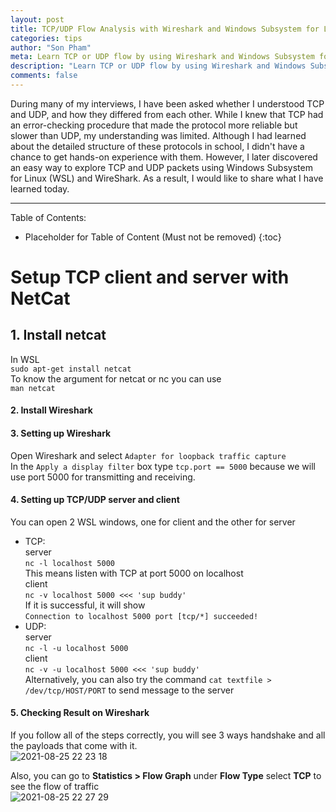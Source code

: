 ```yaml
---
layout: post
title: TCP/UDP Flow Analysis with Wireshark and Windows Subsystem for Linux
categories: tips
author: "Son Pham"
meta: Learn TCP or UDP flow by using Wireshark and Windows Subsystem for Linux
description: "Learn TCP or UDP flow by using Wireshark and Windows Subsystem for Linux"
comments: false
---
```


During many of my interviews, I have been asked whether I understood TCP and UDP, and how they differed from each other. While I knew that TCP had an error-checking procedure that made the protocol more reliable but slower than UDP, my understanding was limited. Although I had learned about the detailed structure of these protocols in school, I didn't have a chance to get hands-on experience with them. However, I later discovered an easy way to explore TCP and UDP packets using Windows Subsystem for Linux (WSL) and WireShark. As a result, I would like to share what I have learned today.

----

Table of Contents:

* Placeholder for Table of Content (Must not be removed)
{:toc}

# Setup TCP client and server with NetCat  
## 1. Install netcat  
In WSL  
	```sudo apt-get install netcat```  
To know the argument for netcat or nc you can use  
	```man netcat```  
  
#### 2. Install Wireshark  
  
#### 3. Setting up Wireshark  
Open Wireshark and select `Adapter for loopback traffic capture`  
In the `Apply a display filter` box type `tcp.port == 5000` because we will use port 5000 for transmitting and receiving.  
  
#### 4. Setting up TCP/UDP server and client  
You can open 2 WSL windows, one for client and the other for server  
- TCP:  
server  
	```nc -l localhost 5000```  
This means listen with TCP at port 5000 on localhost  
client  
	```nc -v localhost 5000 <<< 'sup buddy'  ```  
If it is successful, it will show  
	```Connection to localhost 5000 port [tcp/*] succeeded!  ```  
- UDP:  
server  
	```nc -l -u localhost 5000  ```  
client  
	```nc -v -u localhost 5000 <<< 'sup buddy'  ```  
Alternatively, you can also try the command `cat textfile > /dev/tcp/HOST/PORT` to send message to the server  
  
#### 5. Checking Result on Wireshark  
If you follow all of the steps correctly, you will see 3 ways handshake and all the payloads that come with it.  
![2021-08-25 22 23 18](https://user-images.githubusercontent.com/5988492/130905620-9c1b2282-4a92-40d6-abc6-d342e71d66f1.png)  
  
Also, you can go to **Statistics > Flow Graph** under **Flow Type** select **TCP** to see the flow of traffic  
![2021-08-25 22 27 29](https://user-images.githubusercontent.com/5988492/130905976-423568fc-8111-4e90-82d5-2571addac235.png)

  
